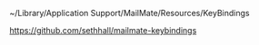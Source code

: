~/Library/Application Support/MailMate/Resources/KeyBindings

https://github.com/sethhall/mailmate-keybindings

